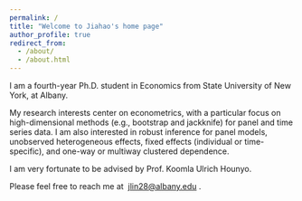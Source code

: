 ```yaml
---
permalink: /
title: "Welcome to Jiahao's home page"
author_profile: true
redirect_from: 
  - /about/
  - /about.html
---
```


​I am a fourth-year Ph.D. student in Economics from State University of New York, at Albany. 

​​My research interests center on econometrics, with a particular focus on high-dimensional methods (e.g., bootstrap and jackknife) for panel and time series data. I am also interested in robust inference for panel models, unobserved heterogeneous effects, fixed effects (individual or time-specific), and one-way or multiway clustered dependence.

I am very fortunate to be advised by Prof. Koomla Ulrich Hounyo.

Please feel free to reach me at  jlin28@albany.edu .

